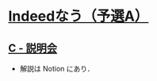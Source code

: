# [Indeedなう（予選A）](https://atcoder.jp/contests/indeednow-quala)

## [C - 説明会](https://atcoder.jp/contests/indeednow-quala/tasks/indeednow_2015_quala_3)
- 解説は Notion にあり．
